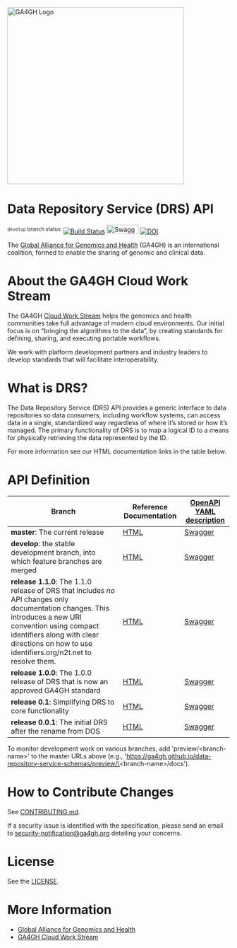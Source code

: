 <img src="https://www.ga4gh.org/wp-content/themes/ga4gh-theme/gfx/GA-logo-horizontal-tag-RGB.svg" alt="GA4GH Logo" style="width: 400px;"/>


# Data Repository Service (DRS) API

<sup>`develop` branch status: </sup>[![Build Status](https://travis-ci.org/ga4gh/data-repository-service-schemas.svg?branch=develop)](https://travis-ci.org/ga4gh/data-repository-service-schemas?branch=develop)
<a href="https://ga4gh.github.io/data-repository-service-schemas/preview/develop/swagger.yaml"><img src="http://online.swagger.io/validator?url=https://ga4gh.github.io/data-repository-service-schemas/preview/develop/swagger.yaml" alt="Swagger Validator" height="20em" width="72em"></A> [![DOI](https://zenodo.org/badge/DOI/10.5281/zenodo.1405753.svg)](https://doi.org/10.5281/zenodo.1405753)

<!--
[![Read the Docs badge](https://readthedocs.org/projects/data-repository-service/badge/)](https://data-repository-service.readthedocs.io/en/latest)
![PyPI - Python Version](https://img.shields.io/pypi/pyversions/ga4gh-drs-schemas.svg)-->


The [Global Alliance for Genomics and Health](http://genomicsandhealth.org/) (GA4GH) is an international coalition, formed to enable the sharing of genomic and clinical data.

# About the GA4GH Cloud Work Stream

The GA4GH [Cloud Work Stream](http://ga4gh.cloud) helps the genomics and health communities take full advantage of modern cloud environments.
Our initial focus is on “bringing the algorithms to the data”, by creating standards for defining, sharing, and executing portable workflows.

We work with platform development partners and industry leaders to develop standards that will facilitate interoperability.

# What is DRS?

The Data Repository Service (DRS) API provides a generic interface to data repositories so data consumers, including workflow systems, can access data in a single, standardized way regardless of where it’s stored or how it’s managed.
The primary functionality of DRS is to map a logical ID to a means for physically retrieving the data represented by the ID.

For more information see our HTML documentation links in the table below.

# API Definition

|  **Branch** | **Reference Documentation** | **[OpenAPI YAML description](openapi/data_repository_service.swagger.yaml)** |
| --- | --- | --- |
| **master**: The current release | [HTML](https://ga4gh.github.io/data-repository-service-schemas/docs/) | [Swagger](https://ga4gh.github.io/data-repository-service-schemas/swagger-ui/#/DataRepositoryService/) |
| **develop**: the stable development branch, into which feature branches are merged | [HTML](https://ga4gh.github.io/data-repository-service-schemas/preview/develop/docs/) | [Swagger](https://ga4gh.github.io/data-repository-service-schemas/preview/develop/swagger-ui/#/DataRepositoryService/) |
| **release 1.1.0**: The 1.1.0 release of DRS that includes *no* API changes only documentation changes. This introduces a new URI convention using compact identifiers along with clear directions on how to use identifiers.org/n2t.net to resolve them. | [HTML](https://ga4gh.github.io/data-repository-service-schemas/preview/release/drs-1.1.0/docs/) | [Swagger](https://ga4gh.github.io/data-repository-service-schemas/preview/release/drs-1.1.0/swagger-ui/#/DataRepositoryService/) |
| **release 1.0.0**: The 1.0.0 release of DRS that is now an approved GA4GH standard | [HTML](https://ga4gh.github.io/data-repository-service-schemas/preview/release/drs-1.0.0/docs/) | [Swagger](https://ga4gh.github.io/data-repository-service-schemas/preview/release/drs-1.0.0/swagger-ui/#/DataRepositoryService/) |
| **release 0.1**: Simplifying DRS to core functionality | [HTML](https://ga4gh.github.io/data-repository-service-schemas/preview/release/drs-0.1.0/docs/) | [Swagger](https://ga4gh.github.io/data-repository-service-schemas/preview/release/drs-0.1.0/swagger-ui/#/DataRepositoryService/) |
| **release 0.0.1**: The initial DRS after the rename from DOS | [HTML](https://ga4gh.github.io/data-repository-service-schemas/preview/release/0.0.1/docs/) | [Swagger](https://ga4gh.github.io/data-repository-service-schemas/preview/release/0.0.1/swagger-ui/#/DataRepositoryService/) |

To monitor development work on various branches, add 'preview/\<branch-name\>' to the master URLs above (e.g., 'https://ga4gh.github.io/data-repository-service-schemas/preview/\<branch-name\>/docs').

# How to Contribute Changes

See [CONTRIBUTING.md](CONTRIBUTING.md).

If a security issue is identified with the specification, please send an email to security-notification@ga4gh.org detailing your concerns.

# License

See the [LICENSE](LICENSE).

# More Information

* [Global Alliance for Genomics and Health](http://genomicsandhealth.org)
* [GA4GH Cloud Work Stream](http://ga4gh.cloud)
